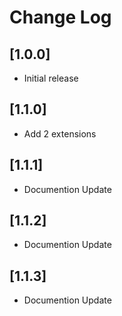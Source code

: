 # Change Log

## [1.0.0]

- Initial release
## [1.1.0]

- Add 2 extensions

## [1.1.1]

- Documention Update

## [1.1.2]

- Documention Update

## [1.1.3]

- Documention Update
